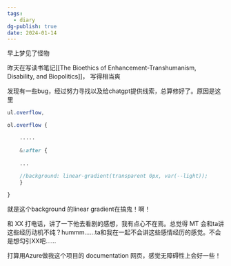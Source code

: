 ```yaml
---
tags:
  - diary
dg-publish: true
date: 2024-01-14
---
```

早上梦见了怪物

昨天在写读书笔记[[The Bioethics of Enhancement-Transhumanism, Disability, and Biopolitics]]， 写得相当爽

发现有一些bug，经过努力寻找以及给chatgpt提供线索，总算修好了。原因是这里

```scss
ul.overflow,

ol.overflow {

	.....
	
	&:after {
	
	...
	
	//background: linear-gradient(transparent 0px, var(--light));
	}

}
```

就是这个background  的linear gradient在搞鬼！啊！

和 XX 打电话，讲了一下他去看剧的感想，我有点心不在焉。总觉得 MT 会和ta讲这些经历动机不纯？hummm……ta和我在一起不会讲这些感情经历的感觉。不会是想勾引XX吧…… 

打算用Azure做我这个项目的 documentation 网页，感觉无障碍性上会好一些！